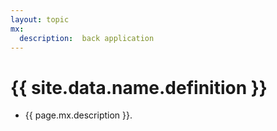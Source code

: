 ```yaml
---
layout: topic
mx:
  description:  back application
---
```


# {{ site.data.name.definition }}
- {{ page.mx.description }}.
